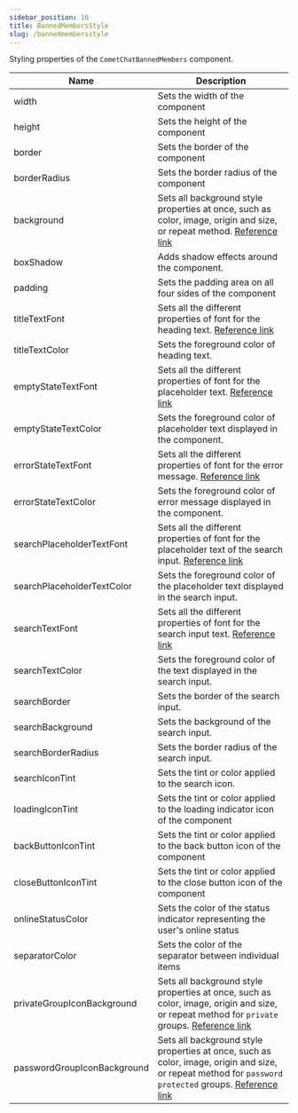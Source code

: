 ```yaml
---
sidebar_position: 16
title: BannedMembersStyle
slug: /bannedmembersstyle
---
```


Styling properties of the `CometChatBannedMembers` component.

| Name | Description | 
| ---- | ---- | 
| width | Sets the width of the component | 
| height | Sets the height of the component | 
| border | Sets the border of the component | 
| borderRadius | Sets the border radius of the component | 
| background | Sets all background style properties at once, such as color, image, origin and size, or repeat method. [Reference link](https://developer.mozilla.org/en-US/docs/Web/CSS/background) | 
| boxShadow | Adds shadow effects around the component. | 
| padding | Sets the padding area on all four sides of the component | 
| titleTextFont | Sets all the different properties of font for the heading text. [Reference link](https://developer.mozilla.org/en-US/docs/Web/CSS/font) | 
| titleTextColor | Sets the foreground color of heading text. | 
| emptyStateTextFont | Sets all the different properties of font for the placeholder text. [Reference link](https://developer.mozilla.org/en-US/docs/Web/CSS/font) | 
| emptyStateTextColor | Sets the foreground color of placeholder text displayed in the component. | 
| errorStateTextFont | Sets all the different properties of font for the error message. [Reference link](https://developer.mozilla.org/en-US/docs/Web/CSS/font) | 
| errorStateTextColor | Sets the foreground color of error message displayed in the component. | 
| searchPlaceholderTextFont | Sets all the different properties of font for the placeholder text of the search input. [Reference link](https://developer.mozilla.org/en-US/docs/Web/CSS/font) | 
| searchPlaceholderTextColor | Sets the foreground color of the placeholder text displayed in the search input. | 
| searchTextFont | Sets all the different properties of font for the search input text. [Reference link](https://developer.mozilla.org/en-US/docs/Web/CSS/font) | 
| searchTextColor | Sets the foreground color of the text displayed in the search input. | 
| searchBorder | Sets the border of the search input. | 
| searchBackground | Sets the background of the search input. | 
| searchBorderRadius | Sets the border radius of the search input. | 
| searchIconTint | Sets the tint or color applied to the search icon. | 
| loadingIconTint | Sets the tint or color applied to the loading indicator icon of the component | 
| backButtonIconTint | Sets the tint or color applied to the back button icon of the component | 
| closeButtonIconTint | Sets the tint or color applied to the close button icon of the component | 
| onlineStatusColor | Sets the color of the status indicator representing the user's online status | 
| separatorColor | Sets the color of the separator between individual items | 
| privateGroupIconBackground | Sets all background style properties at once, such as color, image, origin and size, or repeat method for `private` groups. [Reference link](https://developer.mozilla.org/en-US/docs/Web/CSS/background) | 
| passwordGroupIconBackground | Sets all background style properties at once, such as color, image, origin and size, or repeat method for `password protected` groups. [Reference link](https://developer.mozilla.org/en-US/docs/Web/CSS/background) | 
